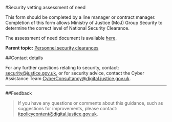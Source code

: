 #Security vetting assessment of need

This form should be completed by a line manager or contract manager. Completion of this form allows Ministry of Justice (MoJ) Group Security to determine the correct level of National Security Clearance.

The assessment of need document is available [here](./gs/security-vetting-assessment-need.doc).

**Parent topic:** [Personnel security clearances](https://security-guidance.service.justice.gov.uk/personnel-security-clearances/)

##Contact details

For any further questions relating to security, contact: [security@justice.gov.uk](mailto:security@justice.gov.uk), or for security advice, contact the Cyber Assistance Team [CyberConsultancy@digital.justice.gov.uk](mailto:CyberConsultancy@digital.justice.gov.uk).

---

##Feedback

> If you have any questions or comments about this guidance, such as suggestions for improvements, please contact: [itpolicycontent@digital.justice.gov.uk](mailto:itpolicycontent@digital.justice.gov.uk).

